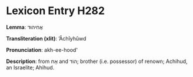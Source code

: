 # Lexicon Entry H282

**Lemma**: אֲחִיהוּד

**Transliteration (xlit)**: ʼĂchîyhûwd

**Pronunciation**: akh-ee-hood'

**Description**:
from אָח and הוֹד; brother (i.e. possessor) of renown; Achihud, an Israelite; Ahihud.
